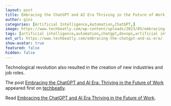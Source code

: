 ```yaml
---
layout: post
title: Embracing the ChatGPT and AI Era Thriving in the Future of Work
author: gini
categories: [Artificial Intelligence,Automation,ChatGPT,]
image: https://www.techbeatly.com/wp-content/uploads/2023/05/embracing-the-chatgpt-and-ai-era-2-1024x576.png
tags: [artificial intelligence,automation,chatgpt,devops,artificial interlligence,chatgpt,chatgpt job issue,embracing the chatgpt and ai era,it jobs and chatgpt,]
ext_url: https://www.techbeatly.com/embracing-the-chatgpt-and-ai-era/
show-avatar: true
featured: false
hidden: false
---
```


<p>Technological revolution also resulted in the creation of new industries and job roles.</p>
<p>The post <a href="https://www.techbeatly.com/embracing-the-chatgpt-and-ai-era/" rel="nofollow">Embracing the ChatGPT and AI Era: Thriving in the Future of Work</a> appeared first on <a href="https://www.techbeatly.com" rel="nofollow">techbeatly</a>.</p>

Read [Embracing the ChatGPT and AI Era Thriving in the Future of Work](https://www.techbeatly.com/embracing-the-chatgpt-and-ai-era/).